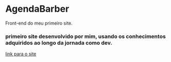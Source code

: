 # AgendaBarber
Front-end do meu primeiro site.

### primeiro site desenvolvido por mim, usando os conhecimentos adquiridos ao longo da jornada como dev.

<a href="https://levisanches.github.io/AgendaBarber/" target="_blank" rel="external">link para o site</a>
